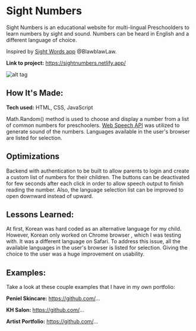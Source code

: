 # Sight Numbers
Sight Numbers is an educational website for multi-lingual Preschoolders to learn numbers by sight and sound. Numbers can be heard in English and a different language of choice.

Inspired by [Sight Words app](https://blog.barbaralaw.me/creating-a-quick-web-app-and-iteratively-improving-it) @BlawblawLaw.

**Link to project:** https://sightnumbers.netlify.app/

![alt tag](https://i.ibb.co/5kdZqmp/sight-numbers-home-v3.png)

## How It's Made:

**Tech used:** HTML, CSS, JavaScript

Math.Random() method is used to choose and display a number from a list of common numbers for preschoolers. [Web Speech API](https://wicg.github.io/speech-api/) was utilized to generate sound of the numbers. Languages available in the user's browser are listed for selection.

## Optimizations

Backend with authentication to be built to allow parents to login and create a custom list of numbers for their children. The buttons can be deactivated for few seconds after each click in order to allow speech output to finish reading the number. Also, the language selection list can be improved to open downward instead of upward.

## Lessons Learned:

At first, Korean was hard coded as an alternative language for my child. However, Korean only worked on Chrome browser , which I was testing with. It was a different language on Safari. To address this issue, all the available languages in the user's browser is listed for selection. Giving the choice to the user was a huge improvement on usability.

## Examples:
Take a look at these couple examples that I have in my own portfolio:

**Peniel Skincare:** https://github.com/...

**KH Salon:** https://github.com/...

**Artist Portfolio:** https://github.com/...